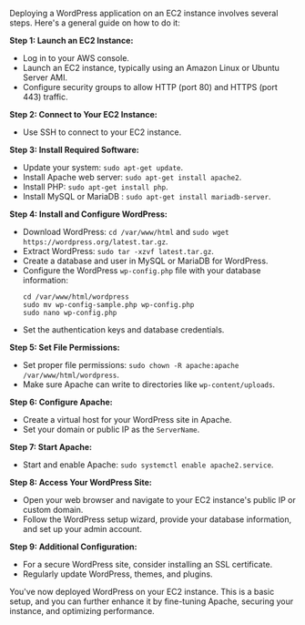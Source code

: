 Deploying a WordPress application on an EC2 instance involves several steps. Here's a general guide on how to do it:

**Step 1: Launch an EC2 Instance:**
   - Log in to your AWS console.
   - Launch an EC2 instance, typically using an Amazon Linux or Ubuntu Server AMI.
   - Configure security groups to allow HTTP (port 80) and HTTPS (port 443) traffic.

**Step 2: Connect to Your EC2 Instance:**
   - Use SSH to connect to your EC2 instance.

**Step 3: Install Required Software:**
   - Update your system: `sudo apt-get update`.
   - Install Apache web server: `sudo apt-get install apache2`.
   - Install PHP: `sudo apt-get install php`.
   - Install MySQL or MariaDB : `sudo apt-get install mariadb-server`.

**Step 4: Install and Configure WordPress:**
   - Download WordPress: `cd /var/www/html` and `sudo wget https://wordpress.org/latest.tar.gz`.
   - Extract WordPress: `sudo tar -xzvf latest.tar.gz`.
   - Create a database and user in MySQL or MariaDB for WordPress.
   - Configure the WordPress `wp-config.php` file with your database information:
     ```
     cd /var/www/html/wordpress
     sudo mv wp-config-sample.php wp-config.php
     sudo nano wp-config.php
     ```
   - Set the authentication keys and database credentials.

**Step 5: Set File Permissions:**
   - Set proper file permissions: `sudo chown -R apache:apache /var/www/html/wordpress`.
   - Make sure Apache can write to directories like `wp-content/uploads`.

**Step 6: Configure Apache:**
   - Create a virtual host for your WordPress site in Apache.
   - Set your domain or public IP as the `ServerName`.

**Step 7: Start Apache:**
   - Start and enable Apache: `sudo systemctl enable apache2.service`.

**Step 8: Access Your WordPress Site:**
   - Open your web browser and navigate to your EC2 instance's public IP or custom domain.
   - Follow the WordPress setup wizard, provide your database information, and set up your admin account.

**Step 9: Additional Configuration:**
   - For a secure WordPress site, consider installing an SSL certificate.
   - Regularly update WordPress, themes, and plugins.

You've now deployed WordPress on your EC2 instance. This is a basic setup, and you can further enhance it by fine-tuning Apache, securing your instance, and optimizing performance.
